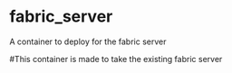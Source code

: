 # fabric_server
A container to deploy for the fabric server


#This container is made to take the existing fabric server 
